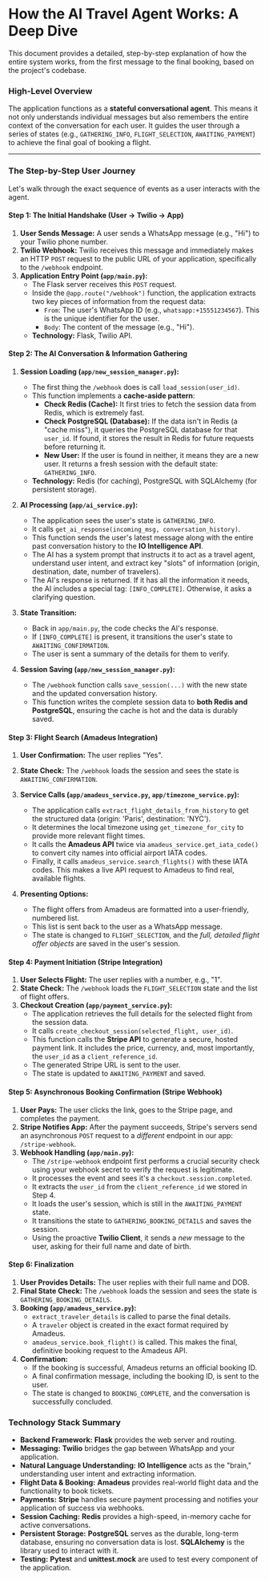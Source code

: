 # How the AI Travel Agent Works: A Deep Dive

This document provides a detailed, step-by-step explanation of how the entire system works, from the first message to the final booking, based on the project's codebase.

### High-Level Overview

The application functions as a **stateful conversational agent**. This means it not only understands individual messages but also remembers the entire context of the conversation for each user. It guides the user through a series of states (e.g., `GATHERING_INFO`, `FLIGHT_SELECTION`, `AWAITING_PAYMENT`) to achieve the final goal of booking a flight.

---

### The Step-by-Step User Journey

Let's walk through the exact sequence of events as a user interacts with the agent.

#### Step 1: The Initial Handshake (User -> Twilio -> App)

1.  **User Sends Message:** A user sends a WhatsApp message (e.g., "Hi") to your Twilio phone number.
2.  **Twilio Webhook:** Twilio receives this message and immediately makes an HTTP `POST` request to the public URL of your application, specifically to the `/webhook` endpoint.
3.  **Application Entry Point (`app/main.py`):**
    *   The Flask server receives this `POST` request.
    *   Inside the `@app.route("/webhook")` function, the application extracts two key pieces of information from the request data:
        *   `From`: The user's WhatsApp ID (e.g., `whatsapp:+15551234567`). This is the unique identifier for the user.
        *   `Body`: The content of the message (e.g., "Hi").
    *   **Technology:** Flask, Twilio API.

#### Step 2: The AI Conversation & Information Gathering

1.  **Session Loading (`app/new_session_manager.py`):**
    *   The first thing the `/webhook` does is call `load_session(user_id)`.
    *   This function implements a **cache-aside pattern**:
        *   **Check Redis (Cache):** It first tries to fetch the session data from Redis, which is extremely fast.
        *   **Check PostgreSQL (Database):** If the data isn't in Redis (a "cache miss"), it queries the PostgreSQL database for that `user_id`. If found, it stores the result in Redis for future requests before returning it.
        *   **New User:** If the user is found in neither, it means they are a new user. It returns a fresh session with the default state: `GATHERING_INFO`.
    *   **Technology:** Redis (for caching), PostgreSQL with SQLAlchemy (for persistent storage).

2.  **AI Processing (`app/ai_service.py`):**
    *   The application sees the user's state is `GATHERING_INFO`.
    *   It calls `get_ai_response(incoming_msg, conversation_history)`.
    *   This function sends the user's latest message along with the entire past conversation history to the **IO Intelligence API**.
    *   The AI has a system prompt that instructs it to act as a travel agent, understand user intent, and extract key "slots" of information (origin, destination, date, number of travelers).
    *   The AI's response is returned. If it has all the information it needs, the AI includes a special tag: `[INFO_COMPLETE]`. Otherwise, it asks a clarifying question.

3.  **State Transition:**
    *   Back in `app/main.py`, the code checks the AI's response.
    *   If `[INFO_COMPLETE]` is present, it transitions the user's state to `AWAITING_CONFIRMATION`.
    *   The user is sent a summary of the details for them to verify.

4.  **Session Saving (`app/new_session_manager.py`):**
    *   The `/webhook` function calls `save_session(...)` with the new state and the updated conversation history.
    *   This function writes the complete session data to **both Redis and PostgreSQL**, ensuring the cache is hot and the data is durably saved.

#### Step 3: Flight Search (Amadeus Integration)

1.  **User Confirmation:** The user replies "Yes".
2.  **State Check:** The `/webhook` loads the session and sees the state is `AWAITING_CONFIRMATION`.
3.  **Service Calls (`app/amadeus_service.py`, `app/timezone_service.py`):**
    *   The application calls `extract_flight_details_from_history` to get the structured data (origin: 'Paris', destination: 'NYC').
    *   It determines the local timezone using `get_timezone_for_city` to provide more relevant flight times.
    *   It calls the **Amadeus API** twice via `amadeus_service.get_iata_code()` to convert city names into official airport IATA codes.
    *   Finally, it calls `amadeus_service.search_flights()` with these IATA codes. This makes a live API request to Amadeus to find real, available flights.

4.  **Presenting Options:**
    *   The flight offers from Amadeus are formatted into a user-friendly, numbered list.
    *   This list is sent back to the user as a WhatsApp message.
    *   The state is changed to `FLIGHT_SELECTION`, and the *full, detailed flight offer objects* are saved in the user's session.

#### Step 4: Payment Initiation (Stripe Integration)

1.  **User Selects Flight:** The user replies with a number, e.g., "1".
2.  **State Check:** The `/webhook` loads the `FLIGHT_SELECTION` state and the list of flight offers.
3.  **Checkout Creation (`app/payment_service.py`):**
    *   The application retrieves the full details for the selected flight from the session data.
    *   It calls `create_checkout_session(selected_flight, user_id)`.
    *   This function calls the **Stripe API** to generate a secure, hosted payment link. It includes the price, currency, and, most importantly, the `user_id` as a `client_reference_id`.
    *   The generated Stripe URL is sent to the user.
    *   The state is updated to `AWAITING_PAYMENT` and saved.

#### Step 5: Asynchronous Booking Confirmation (Stripe Webhook)

1.  **User Pays:** The user clicks the link, goes to the Stripe page, and completes the payment.
2.  **Stripe Notifies App:** After the payment succeeds, Stripe's servers send an asynchronous `POST` request to a *different* endpoint in our app: `/stripe-webhook`.
3.  **Webhook Handling (`app/main.py`):**
    *   The `/stripe-webhook` endpoint first performs a crucial security check using your webhook secret to verify the request is legitimate.
    *   It processes the event and sees it's a `checkout.session.completed`.
    *   It extracts the `user_id` from the `client_reference_id` we stored in Step 4.
    *   It loads the user's session, which is still in the `AWAITING_PAYMENT` state.
    *   It transitions the state to `GATHERING_BOOKING_DETAILS` and saves the session.
    *   Using the proactive **Twilio Client**, it sends a *new* message to the user, asking for their full name and date of birth.

#### Step 6: Finalization

1.  **User Provides Details:** The user replies with their full name and DOB.
2.  **Final State Check:** The `/webhook` loads the session and sees the state is `GATHERING_BOOKING_DETAILS`.
3.  **Booking (`app/amadeus_service.py`):**
    *   `extract_traveler_details` is called to parse the final details.
    *   A `traveler` object is created in the exact format required by Amadeus.
    *   `amadeus_service.book_flight()` is called. This makes the final, definitive booking request to the Amadeus API.
4.  **Confirmation:**
    *   If the booking is successful, Amadeus returns an official booking ID.
    *   A final confirmation message, including the booking ID, is sent to the user.
    *   The state is changed to `BOOKING_COMPLETE`, and the conversation is successfully concluded.

### Technology Stack Summary

*   **Backend Framework:** **Flask** provides the web server and routing.
*   **Messaging:** **Twilio** bridges the gap between WhatsApp and your application.
*   **Natural Language Understanding:** **IO Intelligence** acts as the "brain," understanding user intent and extracting information.
*   **Flight Data & Booking:** **Amadeus** provides real-world flight data and the functionality to book tickets.
*   **Payments:** **Stripe** handles secure payment processing and notifies your application of success via webhooks.
*   **Session Caching:** **Redis** provides a high-speed, in-memory cache for active conversations.
*   **Persistent Storage:** **PostgreSQL** serves as the durable, long-term database, ensuring no conversation data is lost. **SQLAlchemy** is the library used to interact with it.
*   **Testing:** **Pytest** and **unittest.mock** are used to test every component of the application. 